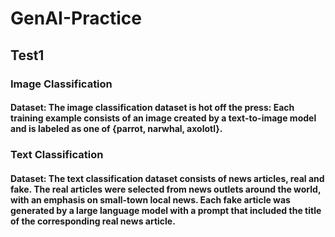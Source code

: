 # GenAI-Practice
## Test1
### Image Classification
#### Dataset: The image classification dataset is hot off the press: Each training example consists of an image created by a text-to-image model and is labeled as one of {parrot, narwhal, axolotl}.
### Text Classification
#### Dataset: The text classification dataset consists of news articles, real and fake. The real articles were selected from news outlets around the world, with an emphasis on small-town local news. Each fake article was generated by a large language model with a prompt that included the title of the corresponding real news article.
